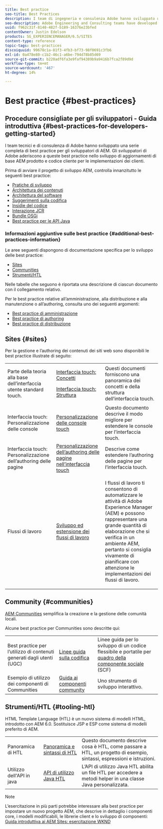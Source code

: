 ```yaml
---
title: Best practice
seo-title: Best Practices
description: I team di ingegneria e consulenza Adobe hanno sviluppato una serie completa di best practice per gli sviluppatori AEM
seo-description: Adobe Engineering and Consulting teams have developed a comprehensive set of best practices for AEM developers
uuid: f962c31f-8140-482f-b189-16376e23bfed
contentOwner: Justin Edelson
products: SG_EXPERIENCEMANAGER/6.5/SITES
content-type: reference
topic-tags: best-practices
discoiquuid: 99678c1a-81f3-4fb3-bf73-98f0691c3fb6
exl-id: 0a478e80-c1b2-46c1-a6be-794d78b85d69
source-git-commit: b220adf6fa3e9faf94389b9a9416b7fca2f89d9d
workflow-type: tm+mt
source-wordcount: '467'
ht-degree: 14%

---
```


# Best practice  {#best-practices}

## Procedure consigliate per gli sviluppatori - Guida introduttiva {#best-practices-for-developers-getting-started}

I team tecnici e di consulenza di Adobe hanno sviluppato una serie completa di best practice per gli sviluppatori di AEM. Gli sviluppatori di Adobe aderiscono a queste best practice nello sviluppo di aggiornamenti di base AEM prodotto e codice cliente per le implementazioni dei clienti.

Prima di avviare il progetto di sviluppo AEM, controlla innanzitutto le seguenti best practice:

* [Pratiche di sviluppo](/help/sites-developing/development-practices.md)
* [Architettura dei contenuti](/help/sites-developing/content-architecture.md)
* [Architettura del software](/help/sites-developing/software-architecture.md)
* [Suggerimenti sulla codifica](/help/sites-developing/coding-tips.md)
* [Insidie del codice](/help/sites-developing/code-pitfalls.md)
* [Interazione JCR](/help/sites-developing/jcr-integration.md)
* [Bundle OSGi](/help/sites-developing/osgi-bundles.md)
* [Best practice per le API Java](https://docs.adobe.com/content/help/en/experience-manager-learn/foundation/development/understand-java-api-best-practices.html)

### Informazioni aggiuntive sulle best practice {#additional-best-practices-information}

Le aree seguenti dispongono di documentazione specifica per lo sviluppo delle best practice:

* [Sites](#sites)
* [Communities](/help/sites-developing/best-practices.md#communities)
* [Strumenti/HTL](/help/sites-developing/best-practices.md#tooling-htl)

Nelle tabelle che seguono è riportata una descrizione di ciascun documento con il collegamento relativo.

Per le best practice relative all’amministrazione, alla distribuzione e alla manutenzione o all’authoring, consulta uno dei seguenti argomenti:

* [Best practice di amministrazione](/help/sites-administering/administer-best-practices.md)
* [Best practice di authoring](/help/sites-authoring/best-practices.md)
* [Best practice di distribuzione](/help/sites-deploying/best-practices.md)

## Sites {#sites}

Per la gestione e l’authoring dei contenuti dei siti web sono disponibili le best practice illustrate di seguito:

<table>
 <tbody>
  <tr>
   <td>Parte della teoria alla base dell’interfaccia utente standard touch.</td>
   <td><p><a href="/help/sites-developing/touch-ui-concepts.md">Interfaccia touch: Concetti</a></p> <p><a href="/help/sites-developing/touch-ui-structure.md">Interfaccia touch: Struttura</a></p> </td>
   <td>Questi documenti forniscono una panoramica dei concetti e della struttura dell’interfaccia touch.</td>
  </tr>
  <tr>
   <td>Interfaccia touch: Personalizzazione delle console </td>
   <td><a href="/help/sites-developing/customizing-consoles-touch.md">Personalizzazione delle console touch</a></td>
   <td>Questo documento descrive il modo migliore per estendere le console per l’interfaccia touch.</td>
  </tr>
  <tr>
   <td>Interfaccia touch: Personalizzazione dell’authoring delle pagine</td>
   <td><a href="/help/sites-developing/customizing-page-authoring-touch.md">Personalizzazione dell’authoring delle pagine nell’interfaccia touch</a></td>
   <td>Descrive come estendere l’authoring delle pagine per l’interfaccia touch.</td>
  </tr>
  <tr>
   <td>Flussi di lavoro</td>
   <td><a href="/help/sites-developing/workflows-best-practices.md">Sviluppo ed estensione dei flussi di lavoro</a></td>
   <td><p>I flussi di lavoro ti consentono di automatizzare le attività di Adobe Experience Manager (AEM) e possono rappresentare una grande quantità di elaborazione che si verifica in un ambiente AEM, pertanto si consiglia vivamente di pianificare con attenzione le implementazioni dei flussi di lavoro.</p> </td>
  </tr>
 </tbody>
</table>

## Community {#communities}

[AEM Communities](/help/communities/overview.md) semplifica la creazione e la gestione delle comunità locali.

Alcune best practice per Communities sono descritte qui:

|  |  |  |
|---|---|---|
| Best practice per l’utilizzo di contenuti generati dagli utenti (UGC) | [Linee guida sulla codifica](/help/communities/code-guide.md) | Linee guida per lo sviluppo di un codice flessibile e portatile per [quadro della componente sociale](/help/communities/scf.md) (SCF) |
| Esempio di utilizzo dei componenti di Communities | [Guida ai componenti community](/help/communities/components-guide.md) | Uno strumento di sviluppo interattivo. |

## Strumenti/HTL {#tooling-htl}

HTML Template Language (HTL) è un nuovo sistema di modelli HTML, introdotto con AEM 6.0. Sostituisce JSP e ESP come sistema di modelli preferito di AEM.

|  |  |  |
|---|---|---|
| Panoramica di HTL | [Panoramica e sintassi di HTL](https://docs.adobe.com/content/help/it-IT/experience-manager-htl/using/overview.html) | Questo documento descrive cosa è HTL, come passare a HTL, un progetto di esempio, sintassi, espressioni e istruzioni. |
| Utilizzo dell&#39;API in java | [API di utilizzo Java HTL](https://helpx.adobe.com/experience-manager/htl/using/use-api.html) | L’API di utilizzo Java HTL abilita un file HTL per accedere a metodi helper in una classe Java personalizzata. |

>[!NOTE]
>
>L’esercitazione in più parti potrebbe interessare alla best practice per impostare un nuovo progetto AEM, che descrive in dettaglio i componenti core, i modelli modificabili, le librerie client e lo sviluppo di componenti:
>[Guida introduttiva ai AEM Sites: esercitazione WKND](https://helpx.adobe.com/experience-manager/kt/sites/using/getting-started-wknd-tutorial-develop.html)

